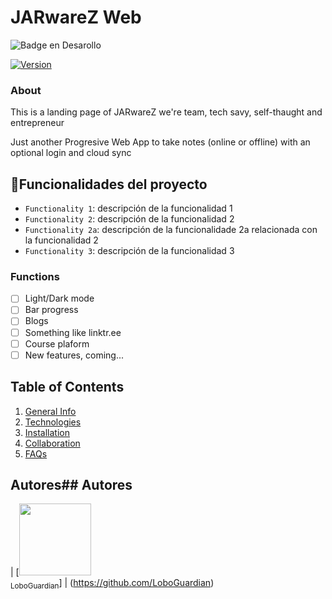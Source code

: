 # JARwareZ Web

  ![Badge en Desarollo](https://img.shields.io/badge/STATUS-EN%20DESAROLLO-green)

[![Version](0.1)](0.1)

### About

This is a landing page of JARwareZ we're team, tech savy, self-thaught and entrepreneur

Just another Progresive Web App to take notes (online or offline)
with an optional login and cloud sync

## :hammer:Funcionalidades del proyecto

- `Functionality 1`: descripción de la funcionalidad 1
- `Functionality 2`: descripción de la funcionalidad 2
- `Functionality 2a`: descripción de la funcionalidade 2a relacionada con la funcionalidad 2
- `Functionality 3`: descripción de la funcionalidad 3

### Functions
- [ ] Light/Dark mode
- [ ] Bar progress
- [ ] Blogs
- [ ] Something like linktr.ee
- [ ] Course plaform
- [ ] New features, coming...

## Table of Contents
1. [General Info](#general-info)
2. [Technologies](#technologies)
3. [Installation](#installation)
4. [Collaboration](#collaboration)
5. [FAQs](#faqs)

## Autores## Autores

| [<img src="https://avatars.githubusercontent.com/u/30099451?s=400&u=7c80d9c31fdc6d01875238e134e65c13281fe3e6&v=4" width=115><br><sub>LoboGuardian</sub>]  |
 (https://github.com/LoboGuardian)
